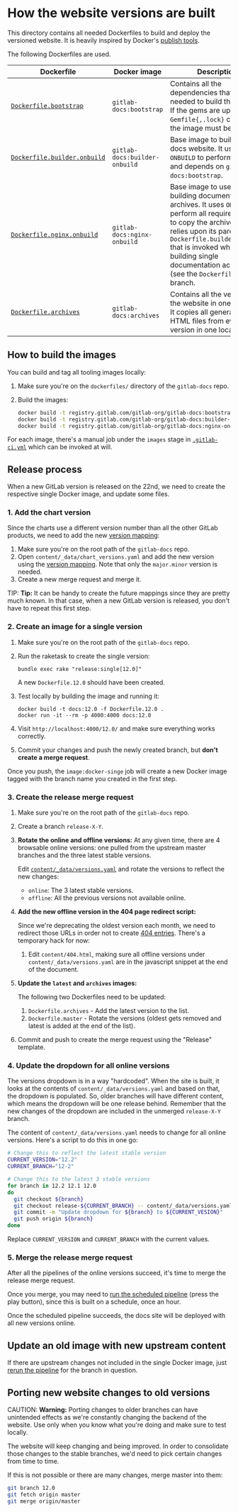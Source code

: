 # How the website versions are built

This directory contains all needed Dockerfiles to build and deploy the
versioned website. It is heavily inspired by Docker's
[publish tools](https://github.com/docker/docker.github.io/tree/publish-tools).

The following Dockerfiles are used.

| Dockerfile | Docker image | Description |
| ---------- | ------------ | ----------- |
| [`Dockerfile.bootstrap`](https://gitlab.com/gitlab-org/gitlab-docs/blob/master/dockerfiles/Dockerfile.bootstrap) | `gitlab-docs:bootstrap` | Contains all the dependencies that are needed to build the website. If the gems are updated and `Gemfile{,.lock}` changes, the image must be rebuilt. |
| [`Dockerfile.builder.onbuild`](https://gitlab.com/gitlab-org/gitlab-docs/blob/master/dockerfiles/Dockerfile.builder.onbuild) | `gitlab-docs:builder-onbuild` | Base image to build the docs website. It uses `ONBUILD` to perform all steps and depends on `gitlab-docs:bootstrap`. |
| [`Dockerfile.nginx.onbuild`](https://gitlab.com/gitlab-org/gitlab-docs/blob/master/dockerfiles/Dockerfile.nginx.onbuild) | `gitlab-docs:nginx-onbuild` | Base image to use for building documentation archives. It uses `ONBUILD` to perform all required steps to copy the archive, and relies upon its parent `Dockerfile.builder.onbuild` that is invoked when building single documentation achives (see the `Dockerfile` of each branch. |
| [`Dockerfile.archives`](https://gitlab.com/gitlab-org/gitlab-docs/blob/master/dockerfiles/Dockerfile.archives) | `gitlab-docs:archives` | Contains all the versions of the website in one archive. It copies all generated HTML files from every version in one location. |

## How to build the images

You can build and tag all tooling images locally:

1. Make sure you're on the `dockerfiles/` directory of the `gitlab-docs` repo.
1. Build the images:

   ```sh
   docker build -t registry.gitlab.com/gitlab-org/gitlab-docs:bootstrap -f Dockerfile.bootstrap ../
   docker build -t registry.gitlab.com/gitlab-org/gitlab-docs:builder-onbuild -f Dockerfile.builder.onbuild ../
   docker build -t registry.gitlab.com/gitlab-org/gitlab-docs:nginx-onbuild -f Dockerfile.nginx.onbuild ../
   ```

For each image, there's a manual job under the `images` stage in
[`.gitlab-ci.yml`](https://gitlab.com/gitlab-org/gitlab-docs/blob/master/.gitlab-ci.yml) which can be invoked at will.

## Release process

When a new GitLab version is released on the 22nd, we need to create the respective
single Docker image, and update some files.

### 1. Add the chart version

Since the charts use a different version number than all the other GitLab
products, we need to add the new
[version mapping](https://docs.gitlab.com/charts/installation/version_mappings.html):

1. Make sure you're on the root path of the `gitlab-docs` repo.
1. Open `content/_data/chart_versions.yaml` and add the new version using the
   [version mapping](https://docs.gitlab.com/charts/installation/version_mappings.html).
   Note that only the `major.minor` version is needed.
1. Create a new merge request and merge it.

TIP: **Tip:**
It can be handy to create the future mappings since they are pretty much known.
In that case, when a new GitLab version is released, you don't have to repeat
this first step.

### 2. Create an image for a single version

1. Make sure you're on the root path of the `gitlab-docs` repo.
1. Run the raketask to create the single version:

    ```
    bundle exec rake "release:single[12.0]"
    ```

    A new `Dockerfile.12.0` should have been created.

1. Test locally by building the image and running it:

    ```
    docker build -t docs:12.0 -f Dockerfile.12.0 .
    docker run -it --rm -p 4000:4000 docs:12.0
    ```

1. Visit `http://localhost:4000/12.0/` and make sure everything works correctly.
1. Commit your changes and push the newly created branch, but **don't create a merge request**.

Once you push, the `image:docker-singe` job will create a new Docker image
tagged with the branch name you created in the first step.

### 3. Create the release merge request

1. Make sure you're on the root path of the `gitlab-docs` repo.
1. Create a branch `release-X-Y`.
1. **Rotate the online and offline versions:**
   At any given time, there are 4 browsable online versions: one pulled from
   the upstream master branches and the three latest stable versions.

   Edit [`content/_data/versions.yaml`](https://gitlab.com/gitlab-org/gitlab-docs/blob/master/content/_data/versions.yaml) and rotate
   the versions to reflect the new changes:

   - `online`: The 3 latest stable versions.
   - `offline`: All the previous versions not available online.

1. **Add the new offline version in the 404 page redirect script:**

   Since we're deprecating the oldest version each month, we need to redirect
   those URLs in order not to create [404 entries](https://gitlab.com/gitlab-org/gitlab-docs/issues/221).
   There's a temporary hack for now:

   1. Edit `content/404.html`, making sure all offline versions under
      `content/_data/versions.yaml` are in the javascript snippet at the end of
      the document.

1. **Update the `latest` and `archives` images:**

   The following two Dockerfiles need to be updated:

   1. `Dockerfile.archives` - Add the latest version to the
      list.
   1. `Dockerfile.master` - Rotate the versions (oldest
      gets removed and latest is added at the end of the list).

1. Commit and push to create the merge request using the "Release" template.

### 4. Update the dropdown for all online versions

The versions dropdown is in a way "hardcoded". When the site is built, it looks
at the contents of `content/_data/versions.yaml` and based on that, the dropdown
is populated. So, older branches will have different content, which means the
dropdown will be one release behind. Remember that the new changes of the dropdown
are included in the unmerged `release-X-Y` branch.

The content of `content/_data/versions.yaml` needs to change for all online
versions. Here's a script to do this in one go:

```sh
# Change this to reflect the latest stable version
CURRENT_VERSION="12.2"
CURRENT_BRANCH="12-2"

# Change this to the latest 3 stable versions
for branch in 12.2 12.1 12.0
do
  git checkout ${branch}
  git checkout release-${CURRENT_BRANCH} -- content/_data/versions.yaml
  git commit -m "Update dropdown for ${branch} to ${CURRENT_VESION}"
  git push origin ${branch}
done
```

Replace `CURRENT_VERSION` and `CURRENT_BRANCH` with the current values.

### 5. Merge the release merge request

After all the pipelines of the online versions succeed, it's time to merge the
release merge request.

Once you merge, you may need to [run the scheduled pipeline](https://gitlab.com/gitlab-org/gitlab-docs/pipeline_schedules)
(press the play button), since this is built on a schedule, once an hour.

Once the scheduled pipeline succeeds, the docs site will be deployed with all
new versions online.

## Update an old image with new upstream content

If there are upstream changes not included in the single Docker image, just
[rerun the pipeline](https://gitlab.com/gitlab-org/gitlab-docs/pipelines/new)
for the branch in question.

## Porting new website changes to old versions

CAUTION: **Warning:**
Porting changes to older branches can have unintended effects as we're constantly
changing the backend of the website. Use only when you know what you're doing
and make sure to test locally.

The website will keep changing and being improved. In order to consolidate
those changes to the stable branches, we'd need to pick certain changes
from time to time.

If this is not possible or there are many changes, merge master into them:

```sh
git branch 12.0
git fetch origin master
git merge origin/master
```
